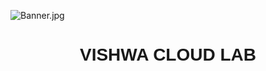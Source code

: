 ![Banner.jpg](https://i.postimg.cc/9MmHmwV6/Banner.jpg)

# <div style="font-family: Arial, sans-serif; text-align: center">VISHWA CLOUD LAB</div>
